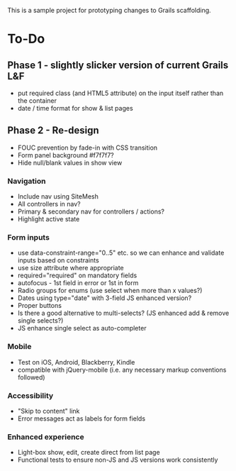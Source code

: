 This is a sample project for prototyping changes to Grails scaffolding.

# To-Do

## Phase 1 - slightly slicker version of current Grails L&F

 * put required class (and HTML5 attribute) on the input itself rather than the container
 * date / time format for show & list pages

## Phase 2 - Re-design

 * FOUC prevention by fade-in with CSS transition
 * Form panel background #f7f7f7?
 * Hide null/blank values in show view

### Navigation

 * Include nav using SiteMesh
 * All controllers in nav?
 * Primary & secondary nav for controllers / actions?
 * Highlight active state

### Form inputs

 * use data-constraint-range="0..5" etc. so we can enhance and validate inputs based on constraints
 * use size attribute where appropriate
 * required="required" on mandatory fields
 * autofocus - 1st field in error or 1st in form
 * Radio groups for enums (use select when more than x values?)
 * Dates using type="date" with 3-field JS enhanced version?
 * Proper buttons
 * Is there a good alternative to multi-selects? (JS enhanced add & remove single selects?)
 * JS enhance single select as auto-completer

### Mobile

 * Test on iOS, Android, Blackberry, Kindle
 * compatible with jQuery-mobile (i.e. any necessary markup conventions followed)

### Accessibility

 * "Skip to content" link
 * Error messages act as labels for form fields

### Enhanced experience

 * Light-box show, edit, create direct from list page
 * Functional tests to ensure non-JS and JS versions work consistently